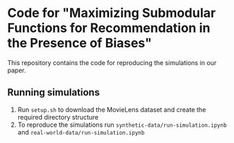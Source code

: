 # Code for "Maximizing Submodular Functions for Recommendation in the Presence of Biases"
This repository contains the code for reproducing the simulations in our paper.

## Running simulations
1. Run `setup.sh` to download the MovieLens dataset and create the required directory structure
2. To reproduce the simulations run `synthetic-data/run-simulation.ipynb` and `real-world-data/run-simulation.ipynb`

